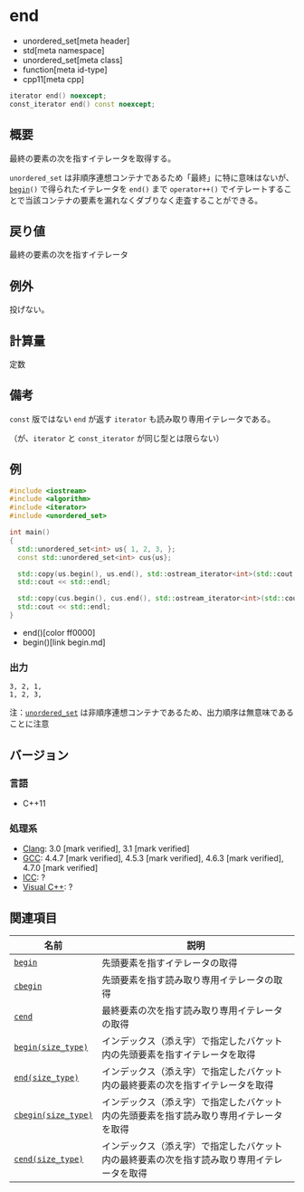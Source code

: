 # end
* unordered_set[meta header]
* std[meta namespace]
* unordered_set[meta class]
* function[meta id-type]
* cpp11[meta cpp]

```cpp
iterator end() noexcept;
const_iterator end() const noexcept;
```

## 概要
最終の要素の次を指すイテレータを取得する。

`unordered_set` は非順序連想コンテナであるため「最終」に特に意味はないが、[`begin`](begin.md)`()` で得られたイテレータを `end()` まで `operator++()` でイテレートすることで当該コンテナの要素を漏れなくダブりなく走査することができる。


## 戻り値
最終の要素の次を指すイテレータ


## 例外
投げない。


## 計算量
定数


## 備考
`const` 版ではない `end` が返す `iterator` も読み取り専用イテレータである。

（が、`iterator` と `const_iterator` が同じ型とは限らない）


## 例
```cpp example
#include <iostream>
#include <algorithm>
#include <iterator>
#include <unordered_set>

int main()
{
  std::unordered_set<int> us{ 1, 2, 3, };
  const std::unordered_set<int> cus{us};

  std::copy(us.begin(), us.end(), std::ostream_iterator<int>(std::cout, ", "));
  std::cout << std::endl;

  std::copy(cus.begin(), cus.end(), std::ostream_iterator<int>(std::cout, ", "));
  std::cout << std::endl;
}
```
* end()[color ff0000]
* begin()[link begin.md]

### 出力
```
3, 2, 1, 
1, 2, 3, 
```

注：[`unordered_set`](/reference/unordered_set/unordered_set.md) は非順序連想コンテナであるため、出力順序は無意味であることに注意


## バージョン
### 言語
- C++11

### 処理系
- [Clang](/implementation.md#clang): 3.0 [mark verified], 3.1 [mark verified]
- [GCC](/implementation.md#gcc): 4.4.7 [mark verified], 4.5.3 [mark verified], 4.6.3 [mark verified], 4.7.0 [mark verified]
- [ICC](/implementation.md#icc): ?
- [Visual C++](/implementation.md#visual_cpp): ?

## 関連項目

| 名前 | 説明 |
|----------------------------------------------|--------------------------------|
| [`begin`](begin.md)                        | 先頭要素を指すイテレータの取得 |
| [`cbegin`](cbegin.md)                      | 先頭要素を指す読み取り専用イテレータの取得 |
| [`cend`](cend.md)                          | 最終要素の次を指す読み取り専用イテレータの取得 |
| [`begin(size_type)`](begin-size_type.md)   | インデックス（添え字）で指定したバケット内の先頭要素を指すイテレータを取得 |
| [`end(size_type)`](end-size_type.md)       | インデックス（添え字）で指定したバケット内の最終要素の次を指すイテレータを取得 |
| [`cbegin(size_type)`](cbegin-size_type.md) | インデックス（添え字）で指定したバケット内の先頭要素を指す読み取り専用イテレータを取得 |
| [`cend(size_type)`](cend-size_type.md)     | インデックス（添え字）で指定したバケット内の最終要素の次を指す読み取り専用イテレータを取得 |

